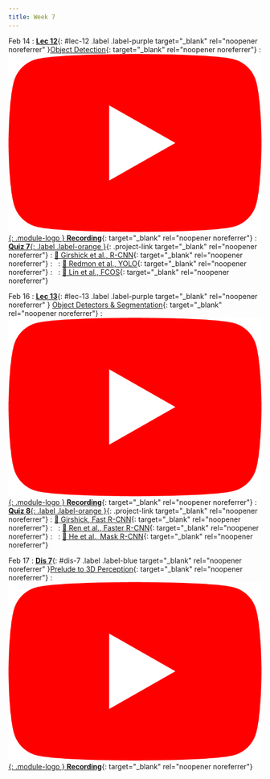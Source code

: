 ```yaml
---
title: Week 7
---
```


Feb 14
: [**Lec 12**](/assets/slides/deeprob_12_object_detection.pdf){: #lec-12 .label .label-purple target="_blank" rel="noopener noreferrer" }[Object Detection](/assets/slides/deeprob_12_object_detection.pdf){: target="_blank" rel="noopener noreferrer"}
  : [![](/assets/logos/yt_icon_rgb.png){: .module-logo } **Recording**](https://youtu.be/VX6tiNEVTnk){: target="_blank" rel="noopener noreferrer"}
: [**Quiz 7**{: .label .label-orange }](https://www.gradescope.com/courses/480760){: .project-link target="_blank" rel="noopener noreferrer"}
  : [📖 Girshick et al., R-CNN](https://arxiv.org/abs/1311.2524){: target="_blank" rel="noopener noreferrer"}
: &nbsp;
  : [📖 Redmon et al., YOLO](https://arxiv.org/abs/1506.02640){: target="_blank" rel="noopener noreferrer"}
: &nbsp;
  : [📖 Lin et al., FCOS](https://arxiv.org/abs/1708.02002){: target="_blank" rel="noopener noreferrer"}



Feb 16
: [**Lec 13**](/assets/slides/deeprob_13_object_detectors_and_segmentation.pdf){: #lec-13 .label .label-purple target="_blank" rel="noopener noreferrer" } [Object Detectors & Segmentation](/assets/slides/deeprob_13_object_detectors_and_segmentation.pdf){: target="_blank" rel="noopener noreferrer"}
  : [![](/assets/logos/yt_icon_rgb.png){: .module-logo } **Recording**](https://youtu.be/dpgSUSn8FS0){: target="_blank" rel="noopener noreferrer"}
: [**Quiz 8**{: .label .label-orange }](https://www.gradescope.com/courses/480760){: .project-link target="_blank" rel="noopener noreferrer"}
  : [📖 Girshick, Fast R-CNN](https://arxiv.org/abs/1504.08083){: target="_blank" rel="noopener noreferrer"}
: &nbsp;
  : [📖 Ren et al., Faster R-CNN](https://arxiv.org/abs/1506.01497){: target="_blank" rel="noopener noreferrer"}
: &nbsp;
  : [📖 He et al., Mask R-CNN](https://arxiv.org/abs/1703.06870){: target="_blank" rel="noopener noreferrer"}


Feb 17
: [**Dis 7**](/assets/slides/deeprob_discussion_07.pdf){: #dis-7 .label .label-blue target="_blank" rel="noopener noreferrer" }[Prelude to 3D Perception](/assets/slides/deeprob_discussion_07.pdf){: target="_blank" rel="noopener noreferrer"}
  : [![](/assets/logos/yt_icon_rgb.png){: .module-logo } **Recording**](https://youtu.be/P5dkSYbsXQ8){: target="_blank" rel="noopener noreferrer"}
